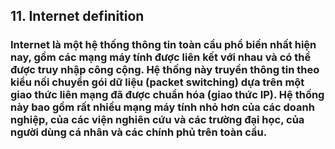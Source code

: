 ## 11. Internet definition

### Internet là một hệ thống thông tin toàn cầu phổ biến nhất hiện nay, gồm các mạng máy tính được liên kết với nhau và có thể được truy nhập công cộng. Hệ thống này truyền thông tin theo kiểu nối chuyển gói dữ liệu (packet switching) dựa trên một giao thức liên mạng đã được chuẩn hóa (giao thức IP). Hệ thống này bao gồm rất nhiều mạng máy tính nhỏ hơn của các doanh nghiệp, của các viện nghiên cứu và các trường đại học, của người dùng cá nhân và các chính phủ trên toàn cầu.